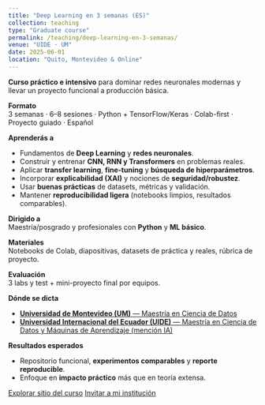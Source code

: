 ```yaml
---
title: "Deep Learning en 3 semanas (ES)"
collection: teaching
type: "Graduate course"
permalink: /teaching/deep-learning-en-3-semanas/
venue: "UIDE · UM"
date: 2025-06-01
location: "Quito, Montevideo & Online"
---
```


**Curso práctico e intensivo** para dominar redes neuronales modernas y llevar un proyecto funcional a producción básica.

**Formato**  
3 semanas · 6–8 sesiones · Python + TensorFlow/Keras · Colab-first · Proyecto guiado · Español

**Aprenderás a**  
- Fundamentos de **Deep Learning** y **redes neuronales**.
- Construir y entrenar **CNN, RNN y Transformers** en problemas reales.  
- Aplicar **transfer learning**, **fine-tuning** y **búsqueda de hiperparámetros**. 
- Incorporar **explicabilidad (XAI)** y nociones de **seguridad/robustez**. 
- Usar **buenas prácticas** de datasets, métricas y validación.  
- Mantener **reproducibilidad ligera** (notebooks limpios, resultados comparables).

**Dirigido a**  
Maestría/posgrado y profesionales con **Python** y **ML básico**.

**Materiales**  
Notebooks de Colab, diapositivas, datasets de práctica y reales, rúbrica de proyecto.

**Evaluación**  
3 labs y test + mini-proyecto final por equipos.

**Dónde se dicta**  
- [**Universidad de Montevideo (UM)** — Maestría en Ciencia de Datos](https://umpe.um.edu.uy/index.php/portfolio/maestria-en-ciencia-de-datos/)  
- [**Universidad Internacional del Ecuador (UIDE)** — Maestría en Ciencia de Datos y Máquinas de Aprendizaje (mención IA)](https://www.uide.edu.ec/maestria-en-ciencia-de-datos-y-maquinas-de-aprendizaje-con-mencion-en-inteligencia-artificial/)

**Resultados esperados**  
- Repositorio funcional, **experimentos comparables** y **reporte reproducible**.  
- Enfoque en **impacto práctico** más que en teoría extensa.

<p>
  <a class="btn btn--primary" href="https://jeffersonrodriguezc.github.io/deep-learning-en-3-semanas/" target="_blank">Explorar sitio del curso</a>
  <a class="btn" href="{{ site.baseurl }}/contact/invite/">Invitar a mi institución</a>
</p>
